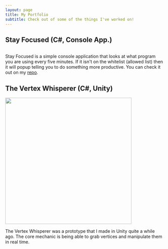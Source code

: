 ```yaml
---
layout: page
title: My Portfolio
subtitle: Check out of some of the things I've worked on!
---
```



## Stay Focused (C#, Console App.)

<img src="{{ 'assets/img/StayFocused.jpg' | relative_url }}" alt="" />

Stay Focused is a simple console application that looks at what program you are using every five minutes. If it isn't on the whitelist (allowed list) then it will popup telling you to do something more productive. You can check it out on my [repo](https://github.com/ElysRealm/Stay-Focused).
<br/>
## The Vertex Whisperer (C#, Unity)

<img src="https://i.imgur.com/IZzWRvk.gif" width="400" height="400" />

The Vertex Whisperer was a prototype that I made in Unity quite a while ago. The core mechanic is being able to grab vertices and manipulate them in real time.
